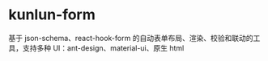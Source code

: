 # kunlun-form
基于 json-schema、react-hook-form 的自动表单布局、渲染、校验和联动的工具，支持多种 UI：ant-design、material-ui、原生 html
